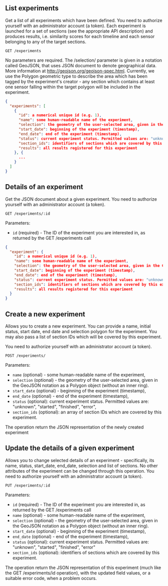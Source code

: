 ## List experiments

Get a list of all experiments which have been defined. You need to authorize yourself with an administrator account (a token).
Each experiment is launched for a set of sections (see the appropriate API description) and produces results, i.e. similarity
scores for each timeline and each sensor belonging to any of the target sections.

```
GET /experiments
```

No parameters are required. The /selection/ parameter is given in a notation called GeoJSON, that uses JSON document
to denote geographical data. More information at http://geojson.org/geojson-spec.html. Currently, we use the
Polygon geometric type to describe the area which has been tagged by the experiment's creator - any section which
contains at least one sensor falling within the target polygon will be included in the experiment.

```json
{
  "experiments": [
    {
      "id": a numerical unique id (e.g. 1),
      "name": some human-readable name of the experiment,
      "selection": the geometry of the user-selected area, given in the GeoJSON notation as a Polygon object (without an inner ring).
      "start_date": beginning of the experiment (timestamp),
      "end_date": end of the experiment (timestamp),
      "status": current experiment status. Permitted values are: "unknown", "started", "finished", "error"
      "section_ids": identifiers of sections which are covered by this experiment,
      "results": all results registered for this experiment
    }, {
      ...
    }
  ]
}
```

## Details of an experiment

Get the JSON document about a given experiment. You need to authorize yourself with an administrator account (a token).

```
GET /experiments/:id
```

Parameters:

+ `id` (required) - The ID of the experiment you are interested in, as returned by the GET /experiments call

```json
{
  "experiment": {
    "id": a numerical unique id (e.g. 1),
    "name": some human-readable name of the experiment,
    "selection": the geometry of the user-selected area, given in the GeoJSON notation as a Polygon object (without an inner ring).
    "start_date": beginning of the experiment (timestamp),
    "end_date": end of the experiment (timestamp),
    "status": current experiment status. Permitted values are: "unknown", "started", "finished", "error"
    "section_ids": identifiers of sections which are covered by this experiment,
    "results": all results registered for this experiment
  }
}
```
## Create a new experiment

Allows you to create a new experiment. You can provide a name, initial status, start date, end date and selection polygon for the experiment. You may also pass a list of section IDs which will be
covered by this experiment.

You need to authorize yourself with an administrator account (a token).

```
POST /experiments/
```

Parameters:

+ `name` (optional) - some human-readable name of the experiment,
+ `selection` (optional) - the geometry of the user-selected area, given in the GeoJSON notation as a Polygon object (without an inner ring).
+ `start_date` (optional) - beginning of the experiment (timestamp),
+ `end_date` (optional) - end of the experiment (timestamp),
+ `status` (optional): current experiment status. Permitted values are: "unknown", "started", "finished", "error",
+ `section_ids` (optional): an array of section IDs which are covered by this experiment.

The operation return the JSON representation of the newly created experiment

## Update the details of a given experiment

Allows you to change selected details of an experiment - specifically, its name, status, start_date, end_date, selection and list of sections. No other attributes of the experiment can be changed through this operation. You need to authorize yourself with an administrator account (a token).

```
PUT /experiments/:id
```

Parameters:

+ `id` (required) - The ID of the experiment you are interested in, as returned by the GET /experiments call
+ `name` (optional) - some human-readable name of the experiment,
+ `selection` (optional) - the geometry of the user-selected area, given in the GeoJSON notation as a Polygon object (without an inner ring).
+ `start_date` (optional) - beginning of the experiment (timestamp),
+ `end_date` (optional) - end of the experiment (timestamp),
+ `status` (optional): current experiment status. Permitted values are: "unknown", "started", "finished", "error"
+ `section_ids` (optional): identifiers of sections which are covered by this experiment.

The operation return the JSON representation of this experiment (much like the GET /experiments/id operation), with the updated field values, or a suitable error code, when a problem occurs.